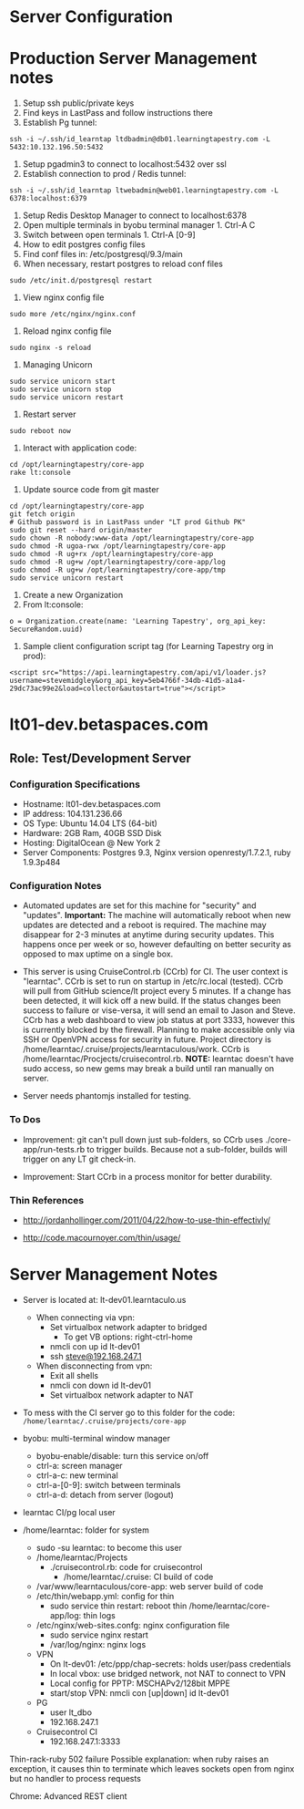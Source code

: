 Server Configuration
====================
# Production Server Management notes

1. Setup ssh public/private keys
  1. Find keys in LastPass and follow instructions there
1. Establish Pg tunnel:
```
ssh -i ~/.ssh/id_learntap ltdbadmin@db01.learningtapestry.com -L 5432:10.132.196.50:5432
```
  1. Setup pgadmin3 to connect to localhost:5432 over ssl
1. Establish connection to prod / Redis tunnel:
```
ssh -i ~/.ssh/id_learntap ltwebadmin@web01.learningtapestry.com -L 6378:localhost:6379
```
  1. Setup Redis Desktop Manager to connect to localhost:6378
  1. Open multiple terminals in byobu terminal manager
    1. Ctrl-A C
  1. Switch between open terminals 
    1. Ctrl-A [0-9]
1. How to edit postgres config files
  1. Find conf files in: /etc/postgresql/9.3/main
  1. When necessary, restart postgres to reload conf files
```
sudo /etc/init.d/postgresql restart 
```
1. View nginx config file
```
sudo more /etc/nginx/nginx.conf
```
1. Reload nginx config file
```
sudo nginx -s reload
```
1. Managing Unicorn
```
sudo service unicorn start
sudo service unicorn stop
sudo service unicorn restart
```
1. Restart server
```
sudo reboot now
```
1. Interact with application code:
```
cd /opt/learningtapestry/core-app
rake lt:console
```
1. Update source code from git master
```
cd /opt/learningtapestry/core-app
git fetch origin
# Github password is in LastPass under "LT prod Github PK"
sudo git reset --hard origin/master
sudo chown -R nobody:www-data /opt/learningtapestry/core-app
sudo chmod -R ugoa-rwx /opt/learningtapestry/core-app
sudo chmod -R ug+rx /opt/learningtapestry/core-app
sudo chmod -R ug+w /opt/learningtapestry/core-app/log
sudo chmod -R ug+w /opt/learningtapestry/core-app/tmp
sudo service unicorn restart
```
1. Create a new Organization
  1. From lt:console:
```
o = Organization.create(name: 'Learning Tapestry', org_api_key: SecureRandom.uuid)
```
1. Sample client configuration script tag (for Learning Tapestry org in prod):
```
<script src="https://api.learningtapestry.com/api/v1/loader.js?username=stevemidgley&org_api_key=5eb4766f-34db-41d5-a1a4-29dc73ac99e2&load=collector&autostart=true"></script>
```


# lt01-dev.betaspaces.com

## Role: Test/Development Server

### Configuration Specifications

* Hostname:  lt01-dev.betaspaces.com
* IP address: 104.131.236.66
* OS Type:  Ubuntu 14.04 LTS (64-bit)
* Hardware:  2GB Ram, 40GB SSD Disk
* Hosting:  DigitalOcean @ New York 2
* Server Components:  Postgres 9.3, Nginx version openresty/1.7.2.1, ruby 1.9.3p484

### Configuration Notes

* Automated updates are set for this machine for "security" and "updates".  **Important:** The machine will automatically reboot when new updates are detected and a reboot is required.  The machine may disappear for 2-3 minutes at anytime during security updates.  This happens once per week or so, however defaulting on better security as opposed to max uptime on a single box.

* This server is using CruiseControl.rb (CCrb) for CI.  The user context is "learntac".  CCrb is set to run on startup in /etc/rc.local (tested).  CCrb will pull from GitHub science/lt project every 5 minutes.  If a change has been detected, it will kick off a new build.  If the status changes been success to failure or vise-versa, it will send an email to Jason and Steve.  CCrb has a web dashboard to view job status at port 3333, however this is currently blocked by the firewall. Planning to make accessible only via SSH or OpenVPN access for security in future.  Project directory is /home/learntac/.cruise/projects/learntaculous/work.  CCrb is /home/learntac/Procjects/cruisecontrol.rb. **NOTE:**  learntac doesn't have sudo access, so new gems may break a build until ran manually on server.

* Server needs phantomjs installed for testing.

### To Dos

* Improvement:  git can't pull down just sub-folders, so CCrb uses ./core-app/run-tests.rb to trigger builds.  Because not a sub-folder, builds will trigger on any LT git check-in.

* Improvement:  Start CCrb in a process monitor for better durability.

### Thin References

* http://jordanhollinger.com/2011/04/22/how-to-use-thin-effectivly/

* http://code.macournoyer.com/thin/usage/

# Server Management Notes

* Server is located at: lt-dev01.learntaculo.us
  * When connecting via vpn:
    * Set virtualbox network adapter to bridged
      * To get VB options: right-ctrl-home
    * nmcli con up id lt-dev01
    * ssh steve@192.168.247.1
  * When disconnecting from vpn:
    * Exit all shells
    * nmcli con down id lt-dev01
    * Set virtualbox network adapter to NAT

* To mess with the CI server go to this folder for the code:
`/home/learntac/.cruise/projects/core-app`

* byobu: multi-terminal window manager
  * byobu-enable/disable: turn this service on/off
  * ctrl-a: screen manager
  * ctrl-a-c: new terminal
  * ctrl-a-[0-9]: switch between terminals
  * ctrl-a-d: detach from server (logout)
* learntac CI/pg local user
* /home/learntac: folder for system
  * sudo -su learntac: to become this user
  * /home/learntac/Projects
    * ./cruisecontrol.rb: code for cruisecontrol
      * /home/learntac/.cruise: CI build of code
  * /var/www/learntaculous/core-app: web server build of code
  * /etc/thin/webapp.yml: config for thin
    * sudo service thin restart: reboot thin
    /home/learntac/core-app/log: thin logs
  * /etc/nginx/web-sites.confg: nginx configuration file
    * sudo service nginx restart
    * /var/log/nginx: nginx logs
  * VPN
    * On lt-dev01: /etc/ppp/chap-secrets: holds user/pass credentials
    * In local vbox: use bridged network, not NAT to connect to VPN
    * Local config for PPTP: MSCHAPv2/128bit MPPE
    * start/stop VPN: nmcli con [up|down] id lt-dev01
  * PG
    * user lt_dbo
    * 192.168.247.1
  * Cruisecontrol CI
    * 192.168.247.1:3333

Thin-rack-ruby 502 failure
  Possible explanation: when ruby raises an exception, it causes thin to terminate which leaves sockets open from nginx but no handler to process requests

Chrome: Advanced REST client




